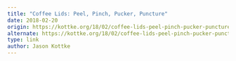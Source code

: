 ```yaml
---
title: "Coffee Lids: Peel, Pinch, Pucker, Puncture"
date: 2018-02-20
origin: https://kottke.org/18/02/coffee-lids-peel-pinch-pucker-puncture
alternate: https://kottke.org/18/02/coffee-lids-peel-pinch-pucker-puncture
type: link
author: Jason Kottke
---
```


